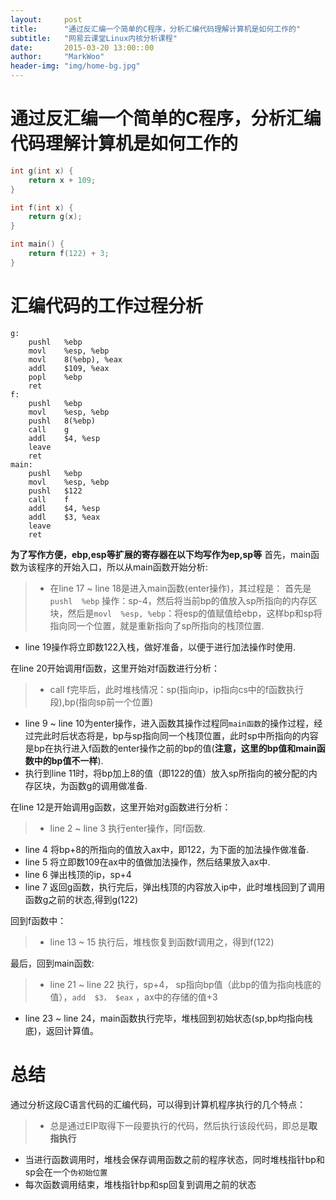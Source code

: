 ```yaml
---
layout:     post
title:      "通过反汇编一个简单的C程序，分析汇编代码理解计算机是如何工作的"
subtitle:   "网易云课堂Linux内核分析课程"
date:       2015-03-20 13:00::00
author:     "MarkWoo"
header-img: "img/home-bg.jpg"
---
```


# 通过反汇编一个简单的C程序，分析汇编代码理解计算机是如何工作的
```c
int g(int x) {
	return x + 109;
}

int f(int x) {
	return g(x);
}

int main() {
	return f(122) + 3;
}
```

# 汇编代码的工作过程分析
```
g:
	pushl	%ebp
	movl	%esp, %ebp
	movl	8(%ebp), %eax
	addl	$109, %eax
	popl	%ebp
	ret
f:
	pushl	%ebp
	movl	%esp, %ebp
	pushl	8(%ebp)
	call	g
	addl	$4, %esp
	leave
	ret
main:
	pushl	%ebp
	movl	%esp, %ebp
	pushl	$122
	call	f
	addl	$4, %esp
	addl	$3, %eax
	leave
	ret
```

**为了写作方便，ebp,esp等扩展的寄存器在以下均写作为ep,sp等**
首先，main函数为该程序的开始入口，所以从main函数开始分析: 

>- 在line 17 ~ line 18是进入main函数(enter操作)，其过程是：
首先是 `pushl  %ebp` 操作：sp-4，然后将当前bp的值放入sp所指向的内存区块，然后是`movl  %esp, %ebp`：将esp的值赋值给ebp，这样bp和sp将指向同一个位置，就是重新指向了sp所指向的栈顶位置.
- line 19操作将立即数122入栈，做好准备，以便于进行加法操作时使用.

在line 20开始调用f函数，这里开始对f函数进行分析：

>- call f完毕后，此时堆栈情况：sp(指向ip，ip指向cs中的f函数执行段),bp(指向sp前一个位置)
- line 9 ~ line 10为enter操作，进入函数其操作过程同`main函数`的操作过程，经过完此时后状态将是，bp与sp指向同一个栈顶位置，此时sp中所指向的内容是bp在执行进入f函数的enter操作之前的bp的值(**注意，这里的bp值和main函数中的bp值不一样**).
- 执行到line 11时，将bp加上8的值（即122的值）放入sp所指向的被分配的内存区块，为函数g的调用做准备.

在line 12是开始调用g函数，这里开始对g函数进行分析：

>- line 2 ~ line 3 执行enter操作，同f函数.
- line 4 将bp+8的所指向的值放入ax中，即122，为下面的加法操作做准备.
- line 5 将立即数109在ax中的值做加法操作，然后结果放入ax中.
- line 6 弹出栈顶的ip，sp+4
- line 7 返回g函数，执行完后，弹出栈顶的内容放入ip中，此时堆栈回到了调用函数g之前的状态,得到g(122)

回到f函数中：

>- line 13 ~ 15 执行后，堆栈恢复到函数f调用之，得到f(122)

最后，回到main函数:

>- line 21 ~ line 22 执行，sp+4， sp指向bp值（此bp的值为指向栈底的值），`add  $3， $eax` ，ax中的存储的值+3
- line 23 ~ line 24，main函数执行完毕，堆栈回到初始状态(sp,bp均指向栈底)，返回计算值。

# 总结

通过分析这段C语言代码的汇编代码，可以得到计算机程序执行的几个特点：

> - 总是通过EIP取得下一段要执行的代码，然后执行该段代码，即总是**取指执行**
- 当进行函数调用时，堆栈会保存调用函数之前的程序状态，同时堆栈指针bp和sp会在一个`伪初始位置`
- 每次函数调用结束，堆栈指针bp和sp回复到调用之前的状态
